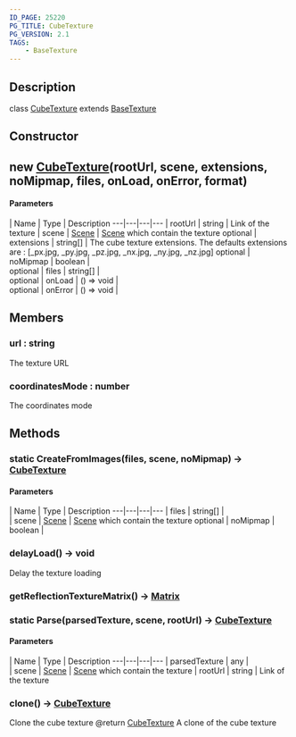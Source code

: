 ```yaml
---
ID_PAGE: 25220
PG_TITLE: CubeTexture
PG_VERSION: 2.1
TAGS:
    - BaseTexture
---
```

## Description

class [CubeTexture](/classes/3.0/CubeTexture) extends [BaseTexture](/classes/3.0/BaseTexture)



## Constructor

## new [CubeTexture](/classes/3.0/CubeTexture)(rootUrl, scene, extensions, noMipmap, files, onLoad, onError, format)



#### Parameters
 | Name | Type | Description
---|---|---|---
 | rootUrl | string |      Link of the texture
 | scene | [Scene](/classes/3.0/Scene) |      [Scene](/classes/3.0/Scene) which contain the texture
optional | extensions | string[] |      The cube texture extensions. The defaults extensions are : [_px.jpg, _py.jpg, _pz.jpg, _nx.jpg, _ny.jpg, _nz.jpg]
optional | noMipmap | boolean |    
optional | files | string[] |    
optional | onLoad | () =&gt; void |  
optional | onError | () =&gt; void | 
## Members

### url : string

The texture URL

### coordinatesMode : number

The coordinates mode

## Methods

### static CreateFromImages(files, scene, noMipmap) &rarr; [CubeTexture](/classes/3.0/CubeTexture)



#### Parameters
 | Name | Type | Description
---|---|---|---
 | files | string[] |    
 | scene | [Scene](/classes/3.0/Scene) |      [Scene](/classes/3.0/Scene) which contain the texture
optional | noMipmap | boolean |    
### delayLoad() &rarr; void

Delay the texture loading
### getReflectionTextureMatrix() &rarr; [Matrix](/classes/3.0/Matrix)


### static Parse(parsedTexture, scene, rootUrl) &rarr; [CubeTexture](/classes/3.0/CubeTexture)



#### Parameters
 | Name | Type | Description
---|---|---|---
 | parsedTexture | any |    
 | scene | [Scene](/classes/3.0/Scene) |      [Scene](/classes/3.0/Scene) which contain the texture
 | rootUrl | string |      Link of the texture
### clone() &rarr; [CubeTexture](/classes/3.0/CubeTexture)

Clone the cube texture
@return [CubeTexture](/classes/3.0/CubeTexture) A clone of the cube texture
